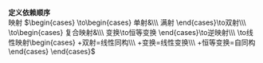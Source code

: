 **定义依赖顺序**  
映射 $\begin{cases}  
\to\begin{cases}  
单射&\\\  
满射  
\end{cases}\to双射\\\  
\to\begin{cases}  
复合映射&\\\  
变换\to恒等变换  
\end{cases}\to逆映射\\\  
\to线性映射\begin{cases}  
+双射=线性同构\\\  
+变换=线性变换\\\  
+恒等变换=自同构  
\end{cases}  
\end{cases}$  
